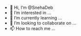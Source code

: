 - 👋 Hi, I’m @SnehaDeb
- 👀 I’m interested in ...
- 🌱 I’m currently learning ...
- 💞️ I’m looking to collaborate on ...
- 📫 How to reach me ...

<!---
SnehaDeb/SnehaDeb is a ✨ special ✨ repository because its `README.md` (this file) appears on your GitHub profile.
You can click the Preview link to take a look at your changes.
--->
